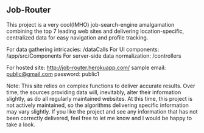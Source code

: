 ## Job-Router


This project is a very cool(IMHO) job-search-engine amalgamation combining the top 7 leading web sites and delivering location-specific, centralized data for easy navigation and profile tracking. 

For data gathering intricacies: /dataCalls
For UI components: /app/src/Components
For server-side data normalization: /controllers

For hosted site: http://job-router.herokuapp.com/
sample email: public@gmail.com
password: public1

Note: This site relies on complex functions to deliver accurate results. Over time, the sources providing data will, inevitably, alter their information slightly, as do all regularly maintained websites. At this time, this project is not actively maintained, so the algorithms delivering specific information may vary slightly. If you like the project and see any information that has not been correctly delivered, feel free to let me know and I would be happy to take a look.
